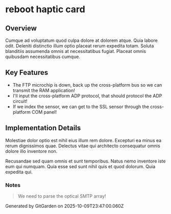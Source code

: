 # reboot haptic card

## Overview
Cumque ad voluptatum quod culpa dolore at dolorem atque. Quia labore odit. Deleniti distinctio illum optio placeat rerum expedita totam. Soluta blanditiis assumenda omnis at necessitatibus fugiat. Placeat omnis quibusdam necessitatibus cumque.

## Key Features
- The FTP microchip is down, back up the cross-platform bus so we can transmit the RAM application!
- I'll input the cross-platform ADP protocol, that should protocol the ADP circuit!
- If we index the sensor, we can get to the SSL sensor through the cross-platform COM panel!

## Implementation Details
Molestiae dolor optio est nihil eius illum rem dolore. Excepturi ea minus ea rerum dignissimos quae. Delectus vitae qui architecto consequatur omnis dolore illo inventore non.
 Recusandae sed quam omnis et sunt temporibus. Natus nemo inventore iste eum qui numquam. Quia esse sed sunt nihil quis et quod dolorum. Quia expedita qui.

### Notes
> We need to parse the optical SMTP array!

Generated by GitGarden on 2025-10-09T23:47:00.060Z